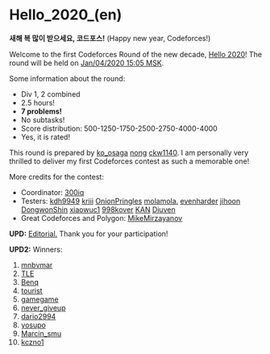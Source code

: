 # Hello_2020_(en)

**새해 복 많이 받으세요, 코드포스!** (Happy new year, Codeforces!)

Welcome to the first Codeforces Round of the new decade, [Hello 2020](https://codeforces.com/contests/1284)! The round will be held on [Jan/04/2020 15:05 MSK](https://codeforces.com/https://www.timeanddate.com/worldclock/fixedtime.html?day=4&month=1&year=2020&hour=15&min=5&sec=0&p1=166).

Some information about the round:

 * Div 1, 2 combined
* 2.5 hours!
* **7 problems!**
* No subtasks!
* Score distribution: 500-1250-1750-2500-2750-4000-4000
* Yes, it is rated!

This round is prepared by [ko_osaga](https://codeforces.com/profile/ko_osaga "International Grandmaster ko_osaga") [nong](https://codeforces.com/profile/nong "International Master nong") [ckw1140](https://codeforces.com/profile/ckw1140 "Master ckw1140"). I am personally very thrilled to deliver my first Codeforces contest as such a memorable one!

More credits for the contest:

 * Coordinator: [300iq](https://codeforces.com/profile/300iq "Legendary Grandmaster 300iq")
* Testers: [kdh9949](https://codeforces.com/profile/kdh9949 "International Grandmaster kdh9949") [kriii](https://codeforces.com/profile/kriii "Grandmaster kriii") [OnionPringles](https://codeforces.com/profile/OnionPringles "International Grandmaster OnionPringles") [molamola.](https://codeforces.com/profile/molamola. "Legendary Grandmaster molamola.") [evenharder](https://codeforces.com/profile/evenharder "Grandmaster evenharder") [jihoon](https://codeforces.com/profile/jihoon "International Master jihoon") [DongwonShin](https://codeforces.com/profile/DongwonShin "Master DongwonShin") [xiaowuc1](https://codeforces.com/profile/xiaowuc1 "Master xiaowuc1") [998kover](https://codeforces.com/profile/998kover "International Grandmaster 998kover") [KAN](https://codeforces.com/profile/KAN "International Grandmaster KAN") [Diuven](https://codeforces.com/profile/Diuven "Master Diuven")
* Great Codeforces and Polygon: [MikeMirzayanov](https://codeforces.com/profile/MikeMirzayanov "Headquarters, MikeMirzayanov")

**UPD:** [Editorial.](Hello_2020_Editorial_(en).md) Thank you for your participation!

**UPD2:** Winners:

 1. [mnbvmar](https://codeforces.com/profile/mnbvmar "Legendary Grandmaster mnbvmar")
2. [TLE](https://codeforces.com/profile/TLE "Legendary Grandmaster TLE")
3. [Benq](https://codeforces.com/profile/Benq "Legendary Grandmaster Benq")
4. [tourist](https://codeforces.com/profile/tourist "Legendary Grandmaster tourist")
5. [gamegame](https://codeforces.com/profile/gamegame "International Grandmaster gamegame")
6. [never_giveup](https://codeforces.com/profile/never_giveup "International Grandmaster never_giveup")
7. [dario2994](https://codeforces.com/profile/dario2994 "International Grandmaster dario2994")
8. [yosupo](https://codeforces.com/profile/yosupo "Legendary Grandmaster yosupo")
9. [Marcin_smu](https://codeforces.com/profile/Marcin_smu "International Grandmaster Marcin_smu")
10. [kczno1](https://codeforces.com/profile/kczno1 "International Grandmaster kczno1")
